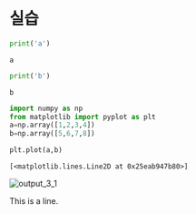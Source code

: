 # 실습


```python
print('a')
```

    a



```python
print('b')
```

    b



```python
import numpy as np
from matplotlib import pyplot as plt
a=np.array([1,2,3,4])
b=np.array([5,6,7,8])

plt.plot(a,b)
```




    [<matplotlib.lines.Line2D at 0x25eab947b80>]




![output_3_1](https://user-images.githubusercontent.com/73593889/171381893-ed613ce3-28d2-4008-8455-ad8fba05feb1.png)


This is a line.
